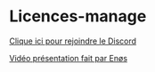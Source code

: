 # Licences-manage
<a href="https://discord.gg/NkweytxRsn">Clique ici pour rejoindre le Discord</a>

<a href="https://www.youtube.com/watch?v=4bNFGzZuDaI">Vidéo présentation fait par Enøs</a>
